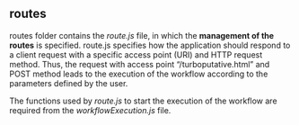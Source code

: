 ## routes

routes folder contains the *route.js* file, in which the **management of the routes** is specified. route.js specifies how the application should respond to a client request with a specific access point (URI) and HTTP request method. Thus, the request with access point “/turboputative.html” and POST method leads to the execution of the workflow according to the parameters defined by the user. 

The functions used by *route.js* to start the execution of the workflow are required from the *workflowExecution.js* file.